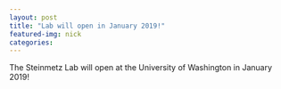 ```yaml
---
layout: post
title: "Lab will open in January 2019!"
featured-img: nick
categories:
---
```


The Steinmetz Lab will open at the University of Washington in January 2019!
